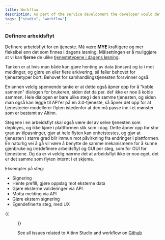 ```yaml
---
title: Workflow
description: As part of the service development the developer would define a workflow for the service
tags: ["studio", "workflow"]
---
```


### Definere arbeidsflyt

Definere arbeidsflyt for en tjeneste. Må være **MYE** kraftigere og mer fleksibel enn det som finnes i dagens løsning.
Målsettingen er å muliggjøre at vi kan **fjerne** de ulike [tjenestetypene i dagens løsning](https://altinn.github.io/docs/guides/tul/tjenestetyper/).

Tanken er at hvis man både kan gjøre henting av data (innsyn) og ta i mot meldinger, og gjøre en eller flere arkivering, så faller behovet for
tjenestetyper bort. Behovet for samhandlingstjenesten forsvinner også.

En annen veldig spennende tanke er at dette også åpner opp for å "koble sammen" dialogen for brukeren, siden det da per. def ikke er noe å koble sammen.
Hele dialogen er bare ulike steg i den samme tjenesten, og siden man også kan legge til API'er på en 3.0-tjeneste, så åpner det opp
for at tjenesteeier modellerer flyten istedenfor at den må passe inn i et mønster som er bestemt av Altinn.

Stegene i en arbeidsflyt skal også være del av selve tjenesten som deployes, og ikke kjøre i plattformen slik som i dag.
Dette åpner opp for stor grad av tilpasninger, gjør at hele flyten kan enhetstestes, og gjør at tjenesten i større grad blir immun
mot påvirkning fra endringer i plattformen. En naturlig vei å gå vil være å benytte de samme mekanismene for å kunne gjenbruke og (re)definere
arbeidsflyt og GUI per steg, som for GUI for tjenestene. Og da er vi veldig nærme det at arbeidsflyt ikke er noe eget, det er det samme som 
flyten internt i et skjema.

Eksempler på steg: 

- Signering
- Hente prefill, gjøre oppslag mot eksterne data
- Gjøre eksterne valideringer via API
- Motta melding via API
- Gjøre ekstern signering
- Egendefinerte steg, med UX

{{<figure src="workflow.png?width=800" title="Banalt enkel implementasjon av arbeidsflyt">}}

See all issues related to Altinn Studio and workflow on [Github](https://github.com/Altinn/altinn-studio/issues?q=is%3Aissue+is%3Aopen+label%3Aworkflow)

